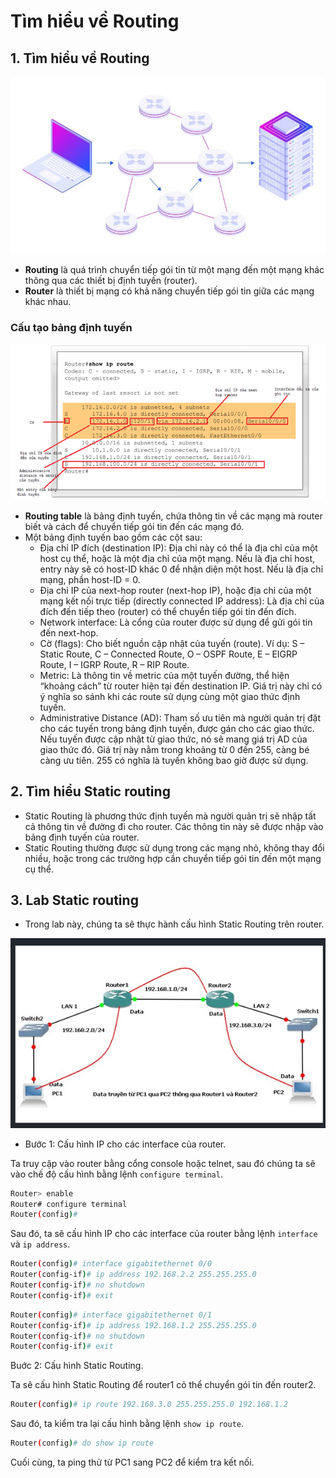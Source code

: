 # Tìm hiểu về Routing

## 1. Tìm hiểu về Routing

![Routing](../images/routing1.png)

- **Routing** là quá trình chuyển tiếp gói tin từ một mạng đến một mạng khác thông qua các thiết bị định tuyến (router).
- **Router** là thiết bị mạng có khả năng chuyển tiếp gói tin giữa các mạng khác nhau.

### Cấu tạo bảng định tuyến

![Routing](../images/routing2.png)

- **Routing table** là bảng định tuyến, chứa thông tin về các mạng mà router biết và cách để chuyển tiếp gói tin đến các mạng đó.
- Một bảng định tuyến bao gồm các cột sau:
  - Địa chỉ IP đích (destination IP): Địa chỉ này có thể là địa chỉ của một host cụ thể, hoặc là một địa chỉ của một mạng. Nếu là địa chỉ host, entry này sẽ có host-ID khác 0 để nhận diện một host. Nếu là địa chỉ mạng, phần host-ID = 0.
  - Địa chỉ IP của next-hop router (next-hop IP), hoặc địa chỉ của một mạng kết nối trực tiếp (directly connected IP address): Là địa chỉ của đích đến tiếp theo (router) có thể chuyển tiếp gói tin đến đích.
  - Network interface: Là cổng của router được sử dụng để gửi gói tin đến next-hop.
  - Cờ (flags): Cho biết nguồn cập nhật của tuyến (route). Ví dụ: S – Static Route, C – Connected Route, O – OSPF Route, E – EIGRP Route, I – IGRP Route, R – RIP Route.
  - Metric: Là thông tin về metric của một tuyến đường, thể hiện “khoảng cách” từ router hiện tại đến destination IP. Giá trị này chỉ có ý nghĩa so sánh khi các route sử dụng cùng một giao thức định tuyến.
  - Administrative Distance (AD): Tham số ưu tiên mà người quản trị đặt cho các tuyến trong bảng định tuyến, được gán cho các giao thức. Nếu tuyến được cập nhật từ giao thức, nó sẽ mang giá trị AD của giao thức đó. Giá trị này nằm trong khoảng từ 0 đến 255, càng bé càng ưu tiên. 255 có nghĩa là tuyến không bao giờ được sử dụng.

## 2. Tìm hiểu Static routing

- Static Routing là phương thức định tuyến mà người quản trị sẽ nhập tất cả thông tin về đường đi cho router. Các thông tin này sẽ được nhập vào bảng định tuyến của router.
- Static Routing thường được sử dụng trong các mạng nhỏ, không thay đổi nhiều, hoặc trong các trường hợp cần chuyển tiếp gói tin đến một mạng cụ thể.

## 3. Lab Static routing

- Trong lab này, chúng ta sẽ thực hành cấu hình Static Routing trên router.

![Routing](../images/lab1.png)

- Bước 1: Cấu hình IP cho các interface của router.

Ta truy cập vào router bằng cổng console hoặc telnet, sau đó chúng ta sẽ vào chế độ cấu hình bằng lệnh `configure terminal`.

```bash
Router> enable
Router# configure terminal
Router(config)#
```

Sau đó, ta sẽ cấu hình IP cho các interface của router bằng lệnh `interface` và `ip address`.

```bash
Router(config)# interface gigabitethernet 0/0
Router(config-if)# ip address 192.168.2.2 255.255.255.0
Router(config-if)# no shutdown
Router(config-if)# exit
```

```bash
Router(config)# interface gigabitethernet 0/1
Router(config-if)# ip address 192.168.1.2 255.255.255.0
Router(config-if)# no shutdown
Router(config-if)# exit
```

Buớc 2: Cấu hình Static Routing.

Ta sẽ cấu hình Static Routing để router1 cỏ thể chuyển gói tin đến router2.

```bash
Router(config)# ip route 192.168.3.0 255.255.255.0 192.168.1.2
```

Sau đó, ta kiểm tra lại cấu hình bằng lệnh `show ip route`.

```bash
Router(config)# do show ip route
```

Cuối cùng, ta ping thử từ PC1 sang PC2 để kiểm tra kết nối.
